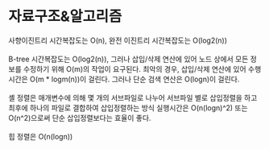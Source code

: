 # 자료구조&알고리즘

사향이진트리 시간복잡도는 O(n), 완전 이진트리 시간복잡도는 O(log2(n))<br><br>
B-tree 시간복잡도는 O(log2(n)), 그러나 삽입/삭제 연산에 있어 노드 상에서 모든 정보를 수정하기 위해 O(m)의 작업이 요구된다. 최악의 경우, 삽입/삭제 연산에 있어 수행시간은 O(m * logm(n))이 걸린다. 그러나 단순 검색 연산은 O(logn)이 걸린다. <br><br>
셸 정렬은 매개변수에 의해 몇 개의 서브파일로 나누어 서브파일 별로 삽입정렬을 하고 최후에 하나의 파일로 결합하여 삽입정렬하는 방식 실행시간은 O(n(logn)^2) 또는 O(n^2)으로써 단순 삽입정렬보다는 효율이 좋다. 
<br><br>
힙 정렬은 O(n(logn)) 


